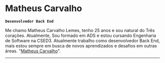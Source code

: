 #  Matheus Carvalho

**`Desenvolvedor Back End`**

Me chamo Matheus Carvalho Lemes, tenho 25 anos e sou natural do Três corações. Atualmente, Sou formado em ADS e estou cursando Engenharia de Software na CSED3. Atualmente trabalho como desenvolvedor Back End, mais estou sempre em busca de novos aprendizados e desafios em outras áreas. "[Matheus Carvalho](https://www.linkedin.com/in/matheuscarvalholemes/)".

---

